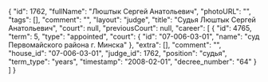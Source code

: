 {
    "id": 1762,
    "fullName": "Люштык Сергей Анатольевич",
    "photoURL": "",
    "tags": [],
    "comment": "",
    "layout": "judge",
    "title": "Судья Люштык Сергей Анатольевич",
    "court": null,
    "previousCourt": null,
    "career": [
        {
            "id": 4765,
            "term": 5,
            "type": "appointed",
            "court": {
                "id": "07-006-03-01",
                "name": "суд Первомайского района г. Минска"
            },
            "extra": [],
            "comment": "",
            "house_id": "07-006-03-01",
            "judge_id": 1762,
            "position": "судья",
            "term_type": "years",
            "timestamp": "2008-02-01",
            "decree_number": "64"
        }
    ]
}